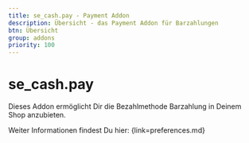 ```yaml
---
title: se_cash.pay - Payment Addon
description: Übersicht - das Payment Addon für Barzahlungen
btn: Übersicht
group: addons
priority: 100
---
```


# se_cash.pay

Dieses Addon ermöglicht Dir die Bezahlmethode Barzahlung in Deinem Shop anzubieten.

Weiter Informationen findest Du hier: {link=preferences.md}
